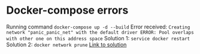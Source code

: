 # Docker-compose errors

Running command `docker-compose up -d --build`
Error received: `Creating network "panic_panic_net" with the default driver ERROR: Pool overlaps with other one on this address space`
Solution 1: `service docker restart`
Solution 2: `docker network prune` 
[Link to solution](https://github.com/maxking/docker-mailman/issues/85)

